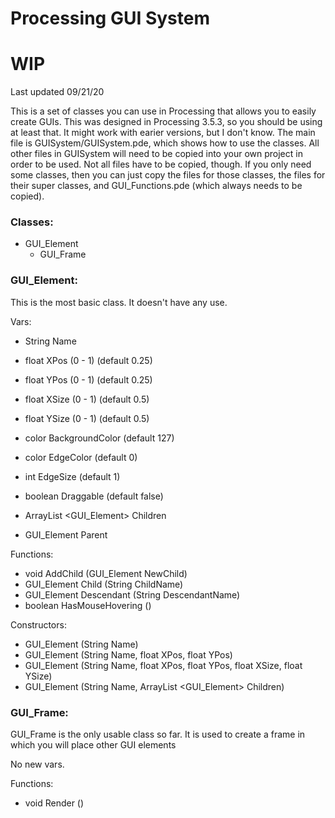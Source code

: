 # Processing GUI System

# WIP

Last updated 09/21/20

This is a set of classes you can use in Processing that allows you to easily create GUIs. This was designed in Processing 3.5.3, so you should be using at least that. It might work with earier versions, but I don't know.
The main file is GUISystem/GUISystem.pde, which shows how to use the classes. All other files in GUISystem will need to be copied into your own project in order to be used. Not all files have to be copied, though. If you only need some classes, then you can just copy the files for those classes, the files for their super classes, and GUI_Functions.pde (which always needs to be copied).



### Classes:

- GUI_Element
  - GUI_Frame





### GUI_Element:

This is the most basic class. It doesn't have any use.

Vars:

- String Name

- float XPos (0 - 1) (default 0.25)
- float YPos (0 - 1) (default 0.25)
- float XSize (0 - 1) (default 0.5)
- float YSize (0 - 1) (default 0.5)

- color BackgroundColor (default 127)
- color EdgeColor (default 0)
- int EdgeSize (default 1)

- boolean Draggable (default false)

- ArrayList <GUI_Element> Children
- GUI_Element Parent


Functions:

- void AddChild (GUI_Element NewChild)
- GUI_Element Child (String ChildName)
- GUI_Element Descendant (String DescendantName)
- boolean HasMouseHovering ()


Constructors:

- GUI_Element (String Name)
- GUI_Element (String Name, float XPos, float YPos)
- GUI_Element (String Name, float XPos, float YPos, float XSize, float YSize)
- GUI_Element (String Name, ArrayList <GUI_Element> Children)





### GUI_Frame:

GUI_Frame is the only usable class so far. It is used to create a frame in which you will place other GUI elements

No new vars.

Functions:

- void Render ()